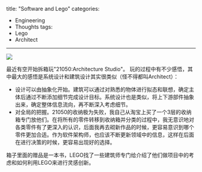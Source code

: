 title: "Software and Lego"
categories:
- Engineering
- Thoughts
tags: 
- Lego
- Architect

---

![](http://wenzhong.qiniudn.com/img/blog/21050_LA_Studio_2014_Box.png)

最近有空开始拆箱玩"21050:Architecture Studio"。 玩的过程中有不少感悟，其中最大的感悟是系统设计和建筑设计其实很类似（怪不得都叫Architect）：

* 设计可以由抽象化开始。建筑可以通过对熟悉的物体进行拟态和联想，确定主体后通过不断添加细节完成设计目标。系统设计也是类似，将上下游部件抽象出来，确定整体信息流向，再不断深入考虑细节。
* 对全局的把握。21050的收纳极为失败，我自己从淘宝上买了一个3层的收纳箱专门放他们。在将所有的零件转移到收纳箱并分类的过程中，我无意识地对各类零件有了更深入的认识，后面我再去砌新作品的时候，更容易意识到哪个零件更加合适。作为软件架构师，也应该不断更新领域中的信息，这样在后面在进行决策的时候，更容易出现好的选择。

箱子里面的赠品是一本书，LEGO找了一些建筑师专门给介绍了他们做项目中的考虑和如何利用LEGO来进行灵感创新。

